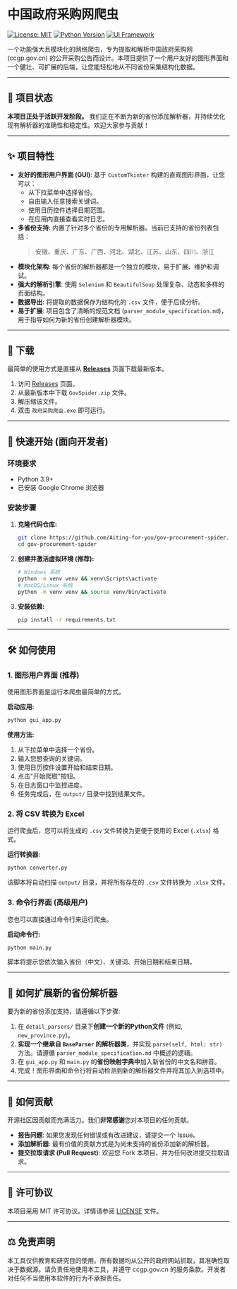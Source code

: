 # 中国政府采购网爬虫

[![License: MIT](https://img.shields.io/badge/License-MIT-yellow.svg)](https://opensource.org/licenses/MIT)
[![Python Version](https://img.shields.io/badge/python-3.9+-blue.svg)](https://www.python.org/downloads/)
[![UI Framework](https://img.shields.io/badge/UI-CustomTkinter-blue)](https://github.com/TomSchimansky/CustomTkinter)

一个功能强大且模块化的网络爬虫，专为提取和解析中国政府采购网 (ccgp.gov.cn) 的公开采购公告而设计。本项目提供了一个用户友好的图形界面和一个健壮、可扩展的后端，让您能轻松地从不同省份采集结构化数据。

---

## 🌟 项目状态

**本项目正处于活跃开发阶段。** 我们正在不断为新的省份添加解析器，并持续优化现有解析器的准确性和稳定性。欢迎大家参与贡献！

---

## ✨ 项目特性

- **友好的图形用户界面 (GUI)**: 基于 `CustomTkinter` 构建的直观图形界面，让您可以：
    - 从下拉菜单中选择省份。
    - 自由输入任意搜索关键词。
    - 使用日历控件选择日期范围。
    - 在应用内直接查看实时日志。
- **多省份支持**: 内置了针对多个省份的专用解析器。当前已支持的省份列表包括：
    > 安徽、重庆、广东、广西、河北、湖北、江苏、山东、四川、浙江
- **模块化架构**: 每个省份的解析器都是一个独立的模块，易于扩展、维护和调试。
- **强大的解析引擎**: 使用 `Selenium` 和 `BeautifulSoup` 处理复杂、动态和多样的页面结构。
- **数据导出**: 将提取的数据保存为结构化的 `.csv` 文件，便于后续分析。
- **易于扩展**: 项目包含了清晰的规范文档 (`parser_module_specification.md`)，用于指导如何为新的省份创建解析器模块。

---

## 💾 下载

最简单的使用方式是直接从 **[Releases](https://github.com/Aiting-for-you/gov-procurement-spider/releases)** 页面下载最新版本。

1.  访问 [Releases](https://github.com/Aiting-for-you/gov-procurement-spider/releases) 页面。
2.  从最新版本中下载 `GovSpider.zip` 文件。
3.  解压缩该文件。
4.  双击 `政府采购爬虫.exe` 即可运行。

---

## 🚀 快速开始 (面向开发者)

### 环境要求

- Python 3.9+
- 已安装 Google Chrome 浏览器

### 安装步骤

1.  **克隆代码仓库:**
    ```bash
    git clone https://github.com/Aiting-for-you/gov-procurement-spider.git
    cd gov-procurement-spider
    ```

2.  **创建并激活虚拟环境 (推荐):**
    ```bash
    # Windows 系统
    python -m venv venv && venv\Scripts\activate
    # macOS/Linux 系统
    python -m venv venv && source venv/bin/activate
    ```

3.  **安装依赖:**
    ```bash
    pip install -r requirements.txt
    ```

---

## 🛠️ 如何使用

### 1. 图形用户界面 (推荐)

使用图形界面是运行本爬虫最简单的方式。

**启动应用:**
```bash
python gui_app.py
```

**使用方法:**
1.  从下拉菜单中选择一个省份。
2.  输入您想查询的关键词。
3.  使用日历控件设置开始和结束日期。
4.  点击"开始爬取"按钮。
5.  在日志窗口中监控进度。
6.  任务完成后，在 `output/` 目录中找到结果文件。

### 2. 将 CSV 转换为 Excel

运行爬虫后，您可以将生成的 `.csv` 文件转换为更便于使用的 Excel (`.xlsx`) 格式。

**运行转换器:**
```bash
python converter.py
```
该脚本将自动扫描 `output/` 目录，并将所有存在的 `.csv` 文件转换为 `.xlsx` 文件。

### 3. 命令行界面 (高级用户)

您也可以直接通过命令行来运行爬虫。

**启动命令行:**
```bash
python main.py
```
脚本将提示您依次输入省份（中文）、关键词、开始日期和结束日期。

---

## 🔧 如何扩展新的省份解析器

要为新的省份添加支持，请遵循以下步骤:

1.  在 `detail_parsers/` 目录下**创建一个新的Python文件** (例如, `new_province.py`)。
2.  **实现一个继承自 `BaseParser` 的解析器类**，并实现 `parse(self, html: str)` 方法。请遵循 `parser_module_specification.md` 中概述的逻辑。
3.  在 `gui_app.py` 和 `main.py` 的**省份映射字典中**加入新省份的中文名和拼音。
4.  完成！图形界面和命令行将自动检测到新的解析器文件并将其加入到选项中。

---

## 🤝 如何贡献

开源社区因贡献而充满活力。我们**非常感谢**您对本项目的任何贡献。

-   **报告问题**: 如果您发现任何错误或有改进建议，请提交一个 Issue。
-   **添加解析器**: 最有价值的贡献方式是为尚未支持的省份添加新的解析器。
-   **提交拉取请求 (Pull Request)**: 欢迎您 Fork 本项目，并为任何改进提交拉取请求。

---

## 📜 许可协议

本项目采用 MIT 许可协议。详情请参阅 [LICENSE](LICENSE) 文件。

---

## ⚖️ 免责声明

本工具仅供教育和研究目的使用。所有数据均从公开的政府网站抓取，其准确性取决于数据源。请负责任地使用本工具，并遵守 ccgp.gov.cn 的服务条款。开发者对任何不当使用本软件的行为不承担责任。